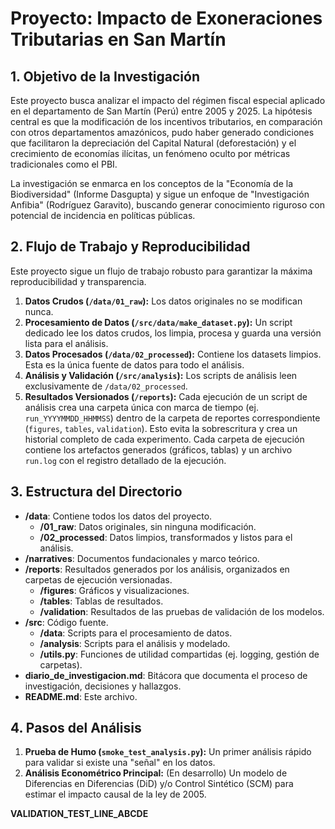 # Proyecto: Impacto de Exoneraciones Tributarias en San Martín

## 1. Objetivo de la Investigación

Este proyecto busca analizar el impacto del régimen fiscal especial aplicado en el departamento de San Martín (Perú) entre 2005 y 2025. La hipótesis central es que la modificación de los incentivos tributarios, en comparación con otros departamentos amazónicos, pudo haber generado condiciones que facilitaron la depreciación del Capital Natural (deforestación) y el crecimiento de economías ilícitas, un fenómeno oculto por métricas tradicionales como el PBI.

La investigación se enmarca en los conceptos de la "Economía de la Biodiversidad" (Informe Dasgupta) y sigue un enfoque de "Investigación Anfibia" (Rodríguez Garavito), buscando generar conocimiento riguroso con potencial de incidencia en políticas públicas.

## 2. Flujo de Trabajo y Reproducibilidad

Este proyecto sigue un flujo de trabajo robusto para garantizar la máxima reproducibilidad y transparencia.

1.  **Datos Crudos (`/data/01_raw`):** Los datos originales no se modifican nunca.
2.  **Procesamiento de Datos (`/src/data/make_dataset.py`):** Un script dedicado lee los datos crudos, los limpia, procesa y guarda una versión lista para el análisis.
3.  **Datos Procesados (`/data/02_processed`):** Contiene los datasets limpios. Esta es la única fuente de datos para todo el análisis.
4.  **Análisis y Validación (`/src/analysis`):** Los scripts de análisis leen exclusivamente de `/data/02_processed`.
5.  **Resultados Versionados (`/reports`):** Cada ejecución de un script de análisis crea una carpeta única con marca de tiempo (ej. `run_YYYYMMDD_HHMMSS`) dentro de la carpeta de reportes correspondiente (`figures`, `tables`, `validation`). Esto evita la sobrescritura y crea un historial completo de cada experimento. Cada carpeta de ejecución contiene los artefactos generados (gráficos, tablas) y un archivo `run.log` con el registro detallado de la ejecución.

## 3. Estructura del Directorio

-   **/data**: Contiene todos los datos del proyecto.
    -   **/01_raw**: Datos originales, sin ninguna modificación.
    -   **/02_processed**: Datos limpios, transformados y listos para el análisis.
-   **/narratives**: Documentos fundacionales y marco teórico.
-   **/reports**: Resultados generados por los análisis, organizados en carpetas de ejecución versionadas.
    -   **/figures**: Gráficos y visualizaciones.
    -   **/tables**: Tablas de resultados.
    -   **/validation**: Resultados de las pruebas de validación de los modelos.
-   **/src**: Código fuente.
    -   **/data**: Scripts para el procesamiento de datos.
    -   **/analysis**: Scripts para el análisis y modelado.
    -   **/utils.py**: Funciones de utilidad compartidas (ej. logging, gestión de carpetas).
-   **diario_de_investigacion.md**: Bitácora que documenta el proceso de investigación, decisiones y hallazgos.
-   **README.md**: Este archivo.

## 4. Pasos del Análisis

1.  **Prueba de Humo (`smoke_test_analysis.py`):** Un primer análisis rápido para validar si existe una "señal" en los datos.
2.  **Análisis Econométrico Principal:** (En desarrollo) Un modelo de Diferencias en Diferencias (DiD) y/o Control Sintético (SCM) para estimar el impacto causal de la ley de 2005.

**VALIDATION_TEST_LINE_ABCDE**